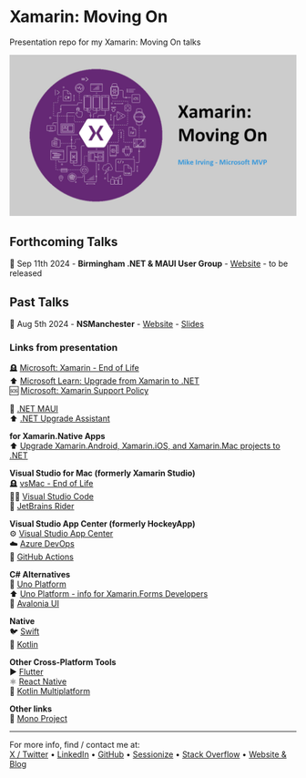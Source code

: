 # Xamarin: Moving On  
Presentation repo for my Xamarin: Moving On talks  

![Xamarin: Moving On](xamarin-moving-on.jpg)

## Forthcoming Talks
📅 Sep 11th 2024 - **Birmingham .NET & MAUI User Group** - [Website](https://www.meetup.com/birmingham-dotnet-and-xamarin-user-group/events/301176508) - to be released  

## Past Talks  
📅 Aug 5th 2024 - **NSManchester** - [Website](https://www.meetup.com/nsmanchester/events/301980488/) - [Slides](https://mikeirvingweb.s3.eu-west-2.amazonaws.com/xamarin-moving-on/2024-08-05-Mike-Irving-Xamarin-Moving-On.pptx)  

### Links from presentation  

🪦 [Microsoft: Xamarin - End of Life](https://dotnet.microsoft.com/en-us/apps/xamarin)  
⬆️ [Microsoft Learn: Upgrade from Xamarin to .NET](https://learn.microsoft.com/en-gb/dotnet/maui/migration/)  
🆘 [Microsoft: Xamarin Support Policy](https://dotnet.microsoft.com/en-us/platform/support/policy/xamarin)  

📱 [.NET MAUI](https://dotnet.microsoft.com/en-us/apps/maui)  
⬆️ [.NET Upgrade Assistant](https://marketplace.visualstudio.com/items?itemName=ms-dotnettools.upgradeassistant)  

**for Xamarin.Native Apps**  
⬆️ [Upgrade Xamarin.Android, Xamarin.iOS, and Xamarin.Mac projects to .NET](https://learn.microsoft.com/en-gb/dotnet/maui/migration/native-projects)  

**Visual Studio for Mac (formerly Xamarin Studio)**  
🪦 [vsMac - End of Life](https://devblogs.microsoft.com/visualstudio/visual-studio-for-mac-retirement-announcement/)  
🧑‍💻 [Visual Studio Code](https://code.visualstudio.com/)  
🧠 [JetBrains Rider](https://www.jetbrains.com/rider/)  

**Visual Studio App Center (formerly HockeyApp)**  
⚙️ [Visual Studio App Center](https://appcenter.ms/)  
☁️ [Azure DevOps](https://azure.microsoft.com/en-gb/products/devops)  
🦑 [GitHub Actions](https://docs.github.com/en/actions)  

**C# Alternatives**  
🧩 [Uno Platform](https://platform.uno/)  
⬆️ [Uno Platform - info for Xamarin.Forms Developers](https://platform.uno/xamarin-forms/)  
📲 [Avalonia UI](https://avaloniaui.net/)  

**Native**  
🐦 [Swift](https://swift.org/)  
🤖 [Kotlin](https://kotlinlang.org/)  

**Other Cross-Platform Tools**  
▶️ [Flutter](https://flutter.dev/)  
⚛️ [React Native](https://reactnative.dev/)  
🤖 [Kotlin Multiplatform](https://kotlinlang.org/docs/multiplatform.html)  

**Other links**  
🦍 [Mono Project](https://www.mono-project.com/)  

---
For more info, find / contact me at:  
[X / Twitter](https://x.com/mikeirvingweb) • [LinkedIn](https://www.linkedin.com/in/mikeirving) • [GitHub](https://github.com/mikeirvingweb) • [Sessionize](https://sessionize.com/mikeirving/) • [Stack Overflow](https://stackoverflow.com/users/482901/mike-irving) • [Website & Blog](https://www.mike-irving.co.uk/)
